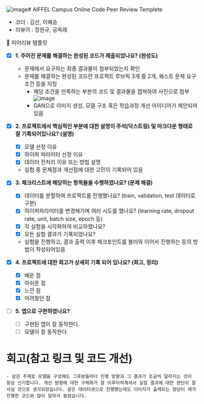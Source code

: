 ![image](https://github.com/user-attachments/assets/fbf6bcc1-406d-4986-9ae6-0993b77fd14e)# AIFFEL Campus Online Code Peer Review Templete
- 코더 : 김선, 이혜승
- 리뷰어 : 정원규, 공옥례


<aside>
🤔 피어리뷰 템플릿

- [x]  **1. 주어진 문제를 해결하는 완성된 코드가 제출되었나요? (완성도)**
    - 문제에서 요구하는 최종 결과물이 첨부되었는지 확인
    - 문제를 해결하는 완성된 코드란 프로젝트 루브릭 3개 중 2개, 
    퀘스트 문제 요구조건 등을 지칭
        - 해당 조건을 만족하는 부분의 코드 및 결과물을 캡쳐하여 사진으로 첨부
         ![image](https://github.com/user-attachments/assets/265f23e9-3cd2-44d8-9b11-030a3452c7d6)
        - GAN으로 이미지 생성, 모델 구조 혹은 학습과정 개선 아이디어가 제안되어있음


- [x]  **2. 프로젝트에서 핵심적인 부분에 대한 설명이 주석(닥스트링) 및 마크다운 형태로 잘 기록되어있나요? (설명)**
    - [x]  모델 선정 이유
    - [x]  하이퍼 파라미터 선정 이유
    - [x]  데이터 전처리 이유 또는 방법 설명
    - 실험 중 문제점과 개선점에 대한 고민이 기록되어 있음

- [x]  **3. 체크리스트에 해당하는 항목들을 수행하였나요? (문제 해결)**
    - [x]  데이터를 분할하여 프로젝트를 진행했나요? (train, validation, test 데이터로 구분)
    - [x]  하이퍼파라미터를 변경해가며 여러 시도를 했나요? (learning rate, dropout rate, unit, batch size, epoch 등)
    - [x]  각 실험을 시각화하여 비교하였나요?
    - [x]  모든 실험 결과가 기록되었나요?
    - 실험을 진행하고, 결과 출력 이후 체크포인트를 불러와 이어서 진행하는 등의 방법이 작성되어있음

- [x]  **4. 프로젝트에 대한 회고가 상세히 기록 되어 있나요? (회고, 정리)**
    - [x]  배운 점
    - [x]  아쉬운 점
    - [x]  느낀 점
    - [x]  어려웠던 점

- [ ]  **5.  앱으로 구현하였나요?**
    - [ ]  구현된 앱이 잘 동작한다.
    - [ ]  모델이 잘 동작한다.
</aside>

# 회고(참고 링크 및 코드 개선)
```
- 같은 주제로 모델을 구성해도 그루분들마다 진행 방향과 그 결과가 조금씩 달라지는 것이 항상 신기합니다. 개선 방향에 대한 구체화가 잘 이루어져계셔서 실험 결과에 대한 판단이 잘 서실 것으로 생각되었습니다. 같은 데이터셋으로 진행했는데도 이미지가 출력되는 양상이 제가 진행한 코드와 많이 달라서 놀랐습니다. 
```

